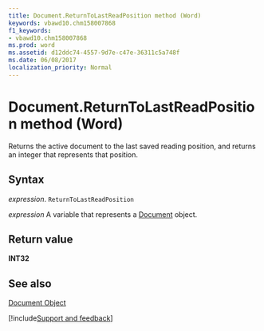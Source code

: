 ```yaml
---
title: Document.ReturnToLastReadPosition method (Word)
keywords: vbawd10.chm158007868
f1_keywords:
- vbawd10.chm158007868
ms.prod: word
ms.assetid: d12ddc74-4557-9d7e-c47e-36311c5a748f
ms.date: 06/08/2017
localization_priority: Normal
---
```



# Document.ReturnToLastReadPosition method (Word)

Returns the active document to the last saved reading position, and returns an integer that represents that position.


## Syntax

_expression_. `ReturnToLastReadPosition`

_expression_ A variable that represents a [Document](./Word.Document.md) object.


## Return value

 **INT32**


## See also


[Document Object](Word.Document.md)

[!include[Support and feedback](~/includes/feedback-boilerplate.md)]